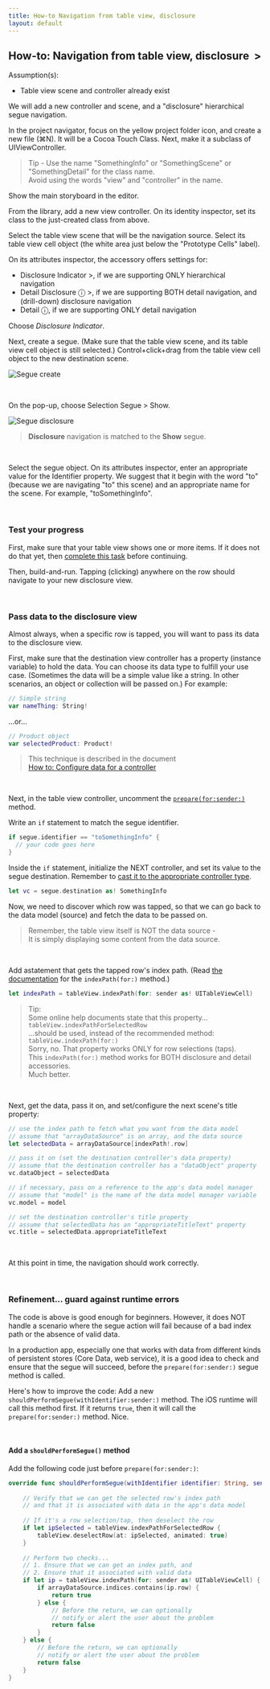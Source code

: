```yaml
---
title: How-to Navigation from table view, disclosure
layout: default
---
```


## How-to: Navigation from table view, disclosure &nbsp;&gt;

Assumption(s):
* Table view scene and controller already exist

We will add a new controller and scene, and a "disclosure" hierarchical segue navigation.

In the project navigator, focus on the yellow project folder icon, and create a new file (&#8984;N). It will be a Cocoa Touch Class. Next, make it a subclass of UIViewController. 

> Tip - Use the name "SomethingInfo" or "SomethingScene" or "SomethingDetail" for the class name.  
> Avoid using the words "view" and "controller" in the name.

Show the main storyboard in the editor. 

From the library, add a new view controller. On its identity inspector, set its class to the just-created class from above. 

Select the table view scene that will be the navigation source. Select its table view cell object (the white area just below the "Prototype Cells" label). 

On its attributes inspector, the accessory offers settings for: 
* Disclosure Indicator&nbsp;&gt;, if we are supporting ONLY hierarchical navigation  
* Detail Disclosure&nbsp;&#9432;&nbsp;&gt;, if we are supporting BOTH detail navigation, and (drill-down) disclosure navigation
* Detail&nbsp;&#9432;, if we are supporting ONLY detail navigation 

Choose *Disclosure Indicator*. 

Next, create a segue. (Make sure that the table view scene, and its table view cell object is still selected.) Control+click+drag from the table view cell object to the new destination scene. 

![Segue create](images/tvc-segue-to-vc.png)

<br>

On the pop-up, choose Selection Segue > Show. 

![Segue disclosure](images/segue-disclosure.png)

> **Disclosure** navigation is matched to the **Show** segue.

<br>

Select the segue object. On its attributes inspector, enter an appropriate value for the Identifier property. We suggest that it begin with the word "to" (because we are navigating "to" this scene) and an appropriate name for the scene. For example, "toSomethingInfo". 

<br>

### Test your progress

First, make sure that your table view shows one or more items. If it does not do that yet, then [complete this task](how-to-new-app-tvc#test-your-progress) before continuing.

Then, build-and-run. Tapping (clicking) anywhere on the row should navigate to your new disclosure view.

<br>

### Pass data to the disclosure view

Almost always, when a specific row is tapped, you will want to pass its data to the disclosure view. 

First, make sure that the destination view controller has a property (instance variable) to hold the data. You can choose its data type to fulfill your use case. (Sometimes the data will be a simple value like a string. In other scenarios, an object or collection will be passed on.) For example:

```swift
// Simple string
var nameThing: String!
```

...or...

```swift
// Product object
var selectedProduct: Product!
```

> This technique is described in the document  
> [How to: Configure data for a controller]()

<br>

Next, in the table view controller, uncomment the [`prepare(for:sender:)`](https://developer.apple.com/documentation/uikit/uiviewcontroller/1621490-prepare) method. 

Write an ```if``` statement to match the segue identifier. 

```swift
if segue.identifier == "toSomethingInfo" {
  // your code goes here
}
```

Inside the `if` statement, initialize the NEXT controller, and set its value to the segue destination. Remember to [cast it to the appropriate controller type](https://docs.swift.org/swift-book/LanguageGuide/TypeCasting.html#ID342).

```swift
let vc = segue.destination as! SomethingInfo
```

Now, we need to discover which row was tapped, so that we can go back to the data model (source) and fetch the data to be passed on. 

> Remember, the table view itself is NOT the data source -  
> It is simply displaying some content from the data source. 

<br>

Add astatement that gets the tapped row's index path. (Read [the documentation](https://developer.apple.com/documentation/uikit/uitableview/1614881-indexpath) for the `indexPath(for:)` method.)

```swift
let indexPath = tableView.indexPath(for: sender as! UITableViewCell)
```

> Tip:  
> Some online help documents state that this property...  
> `tableView.indexPathForSelectedRow`  
> ...should be used, instead of the recommended method:  
> `tableView.indexPath(for:)`  
> Sorry, no. That property works ONLY for row selections (taps).   
> This `indexPath(for:)` method works for BOTH disclosure and detail accessories.  
> Much better. 

<br>

Next, get the data, pass it on, and set/configure the next scene's title property: 

```swift
// use the index path to fetch what you want from the data model
// assume that "arrayDataSource" is an array, and the data source
let selectedData = arrayDataSource[indexPath!.row]

// pass it on (set the destination controller's data property)
// assume that the destination controller has a "dataObject" property
vc.dataObject = selectedData

// if necessary, pass on a reference to the app's data model manager
// assume that "model" is the name of the data model manager variable
vc.model = model

// set the destination controller's title property
// assume that selectedData has an "appropriateTitleText" property
vc.title = selectedData.appropriateTitleText
```

<br>

At this point in time, the navigation should work correctly.

<br>

### Refinement... guard against runtime errors

The code is above is good enough for beginners. However, it does NOT handle a scenario where the segue action will fail because of a bad index path or the absence of valid data. 

In a production app, especially one that works with data from different kinds of persistent stores (Core Data, web service), it is a good idea to check and ensure that the segue will succeed, before the `prepare(for:sender:)` segue method is called. 

Here's how to improve the code: Add a new `shouldPerformSegue(withIdentifier:sender:)` method. The iOS runtime will call this method first. If it returns `true`, then it will call the `prepare(for:sender:)` method. Nice. 

<br>

#### Add a `shouldPerformSegue()` method 

Add the following code just before `prepare(for:sender:)`:

```swift
override func shouldPerformSegue(withIdentifier identifier: String, sender: Any?) -> Bool {
    
    // Verify that we can get the selected row's index path
    // and that it is associated with data in the app's data model
    
    // If it's a row selection/tap, then deselect the row
    if let ipSelected = tableView.indexPathForSelectedRow {
        tableView.deselectRow(at: ipSelected, animated: true)
    }
    
    // Perform two checks...
    // 1. Ensure that we can get an index path, and
    // 2. Ensure that it associated with valid data
    if let ip = tableView.indexPath(for: sender as! UITableViewCell) {
        if arrayDataSource.indices.contains(ip.row) {
            return true
        } else {
            // Before the return, we can optionally
            // notify or alert the user about the problem
            return false
        }
    } else {
        // Before the return, we can optionally
        // notify or alert the user about the problem
        return false
    }
}
```

<br>
